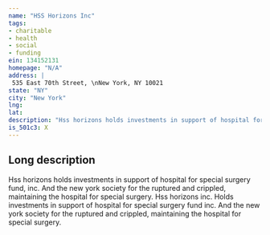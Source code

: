 ```yaml
---
name: "HSS Horizons Inc"
tags:
- charitable
- health
- social
- funding
ein: 134152131
homepage: "N/A"
address: |
 535 East 70th Street, \nNew York, NY 10021
state: "NY"
city: "New York"
lng: 
lat: 
description: "Hss horizons holds investments in support of hospital for special surgery fund, inc. & the ny society for the ruptured and crippled, maintaining the hospital for special surgery. "
is_501c3: X
---
```


## Long description

Hss horizons holds investments in support of hospital for special surgery fund, inc. And the new york society for the ruptured and crippled, maintaining the hospital for special surgery. Hss horizons inc. Holds investments in support of hospital for special surgery fund inc. And the new york society for the ruptured and crippled, maintaining the hospital for special surgery. 
